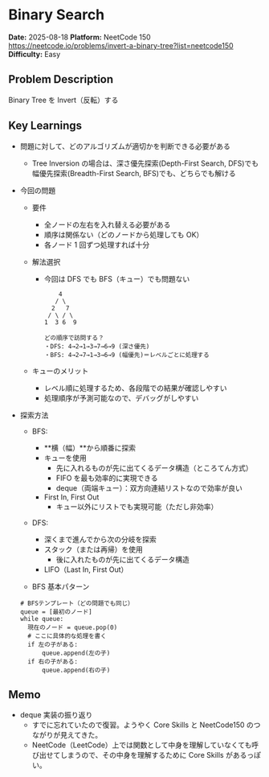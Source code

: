 # Binary Search

**Date:** 2025-08-18
**Platform:** NeetCode 150 https://neetcode.io/problems/invert-a-binary-tree?list=neetcode150
**Difficulty:** Easy

## Problem Description

Binary Tree を Invert（反転）する

## Key Learnings

- 問題に対して、どのアルゴリズムが適切かを判断できる必要がある
  - Tree Inversion の場合は、深さ優先探索(Depth-First Search, DFS)でも幅優先探索(Breadth-First Search, BFS)でも、どちらでも解ける
- 今回の問題

  - 要件
    - 全ノードの左右を入れ替える必要がある
    - 順序は関係ない（どのノードから処理しても OK）
    - 各ノード 1 回ずつ処理すれば十分
  - 解法選択

    - 今回は DFS でも BFS（キュー）でも問題ない

      ```
          4
         / \
        2   7
       / \ / \
      1  3 6  9

      どの順序で訪問する？
      ・DFS: 4→2→1→3→7→6→9 (深さ優先)
      ・BFS: 4→2→7→1→3→6→9 (幅優先)＝レベルごとに処理する
      ```

  - キューのメリット
    - レベル順に処理するため、各段階での結果が確認しやすい
    - 処理順序が予測可能なので、デバッグがしやすい

- 探索方法

  - BFS:
    - **横（幅）**から順番に探索
    - キューを使用
      - 先に入れるものが先に出てくるデータ構造（ところてん方式）
      - FIFO を最も効率的に実現できる
      - deque（両端キュー）：双方向連結リストなので効率が良い
    - First In, First Out
      - キュー以外にリストでも実現可能（ただし非効率）
  - DFS:

    - 深くまで進んでから次の分岐を探索
    - スタック（または再帰）を使用
      - 後に入れたものが先に出てくるデータ構造
    - LIFO（Last In, First Out）

  - BFS 基本パターン

  ```
  # BFSテンプレート（どの問題でも同じ）
  queue = [最初のノード]
  while queue:
    現在のノード = queue.pop(0)
    # ここに具体的な処理を書く
    if 左の子がある:
        queue.append(左の子)
    if 右の子がある:
        queue.append(右の子)
  ```

## Memo

- deque 実装の振り返り
  - すでに忘れていたので復習。ようやく Core Skills と NeetCode150 のつながりが見えてきた。
  - NeetCode（LeetCode）上では関数として中身を理解していなくても呼び出せてしまうので、その中身を理解するために Core Skills があるっぽい。
